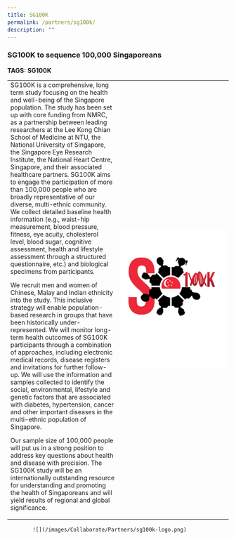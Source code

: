 ```yaml
---
title: SG100K
permalink: /partners/sg100k/
description: ""
---
```

### SG100K to sequence 100,000 Singaporeans

**TAGS:&nbsp;SG100K**

<table>
	<tbody>
		<tr>
			<td style="width:50%">
SG100K is a comprehensive, long term study focusing on the health and well-being of the Singapore population. The study has been set up with core funding from NMRC, as a partnership between leading researchers at the Lee Kong Chian School of Medicine at NTU, the National University of Singapore, the Singapore Eye Research Institute, the National Heart Centre, Singapore, and their associated healthcare partners. SG100K aims to engage the participation of more than 100,000 people who are broadly representative of our diverse, multi-ethnic community. We collect detailed baseline health information (e.g., waist-hip measurement, blood pressure, fitness, eye acuity, cholesterol level, blood sugar, cognitive assessment, health and lifestyle assessment through a structured questionnaire, etc.) and biological specimens from participants.

We recruit men and women of Chinese, Malay and Indian ethnicity into the study. This inclusive strategy will enable population-based research in groups that have been historically under-represented. We will monitor long-term health outcomes of SG100K participants through a combination of approaches, including electronic medical records, disease registers and invitations for further follow-up. We will use the information and samples collected to identify the social, environmental, lifestyle and genetic factors that are associated with diabetes, hypertension, cancer and other important diseases in the multi-ethnic population of Singapore.

Our sample size of 100,000 people will put us in a strong position to address key questions about health and disease with precision. The SG100K study will be an internationally outstanding resource for understanding and promoting the health of Singaporeans and will yield results of regional and global significance.
			</td>
			<td style="width:50%">
				<img src="images/Collaborate/Partners/sg100k-logo.png">
			</td>
			</tr></tbody></table>
			
			![](/images/Collaborate/Partners/sg100k-logo.png)
